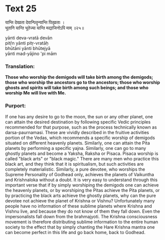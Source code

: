 # Text 25

यान्ति देवव्रता देवान्पितॄन्यान्ति पितृव्रताः ।  
भूतानि यान्ति भूतेज्या यान्ति मद्याजिनोऽपि माम् ॥२५॥

yānti deva-vratā devān  
pitṝn yānti pitṛ-vratāḥ  
bhūtāni yānti bhūtejyā  
yānti mad-yājino 'pi mām



### Translation:

**Those who worship the demigods will take birth among the demigods; those who worship the ancestors go to the ancestors; those who worship ghosts and spirits will take birth among such beings; and those who worship Me will live with Me.**

### Purport:

If one has any desire to go to the moon, the sun or any other planet, one can attain the desired destination by following specific Vedic principles recommended for that purpose, such as the process technically known as darsa-paurnamasi. These are vividly described in the fruitive activities portion of the Vedas, which recommends a specific worship of demigods situated on different heavenly planets. Similarly, one can attain the Pita planets by performing a specific yajna. Similarly, one can go to many ghostly planets and become a Yaksha, Raksha or Pisaca. Pisaca worship is called "black arts" or "black magic." There are many men who practice this black art, and they think that it is spiritualism, but such activities are completely materialistic. Similarly, a pure devotee, who worships the Supreme Personality of Godhead only, achieves the planets of Vaikuntha and Krishnaloka without a doubt. It is very easy to understand through this important verse that if by simply worshiping the demigods one can achieve the heavenly planets, or by worshiping the Pitas achieve the Pita planets, or by practicing the black arts achieve the ghostly planets, why can the pure devotee not achieve the planet of Krishna or Vishnu? Unfortunately many people have no information of these sublime planets where Krishna and Vishnu live, and because they do not know of them they fall down. Even the impersonalists fall down from the brahmajyoti. The Krishna consciousness movement is therefore distributing sublime information to the entire human society to the effect that by simply chanting the Hare Krishna mantra one can become perfect in this life and go back home, back to Godhead.